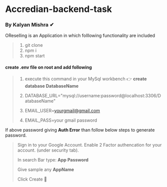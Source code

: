 # Accredian-backend-task

### By Kalyan Mishra ✔

OReselling is an Application in which folllowing functionality are included<br>
> 1. git clone
> 2. npm i
> 3. npm start


#### create .env file on root and add following

> 1. execute this command in your MySql workbench 👉 <strong>create database DatabaseName</strong>
>
> 2. DATABASE_URL="mysql://username:password@localhost:3306/DatabaseName"
> 3. EMAIL_USER=yourgmail@gmail.com
> 4. EMAIL_PASS=your gmail password
 

 
<p>If above password giving <strong>Auth Error</strong> than follow below steps to generate password.</p>
  
>  Sign in to your Google Account.
>  Enable 2 Factor authencation for your account. (under security tab).
>   <p>In search Bar type: <strong>App Password</strong> </p>
>   Give sample any <strong>AppName</strong> </p>
>   Click Create 🥂</p>
